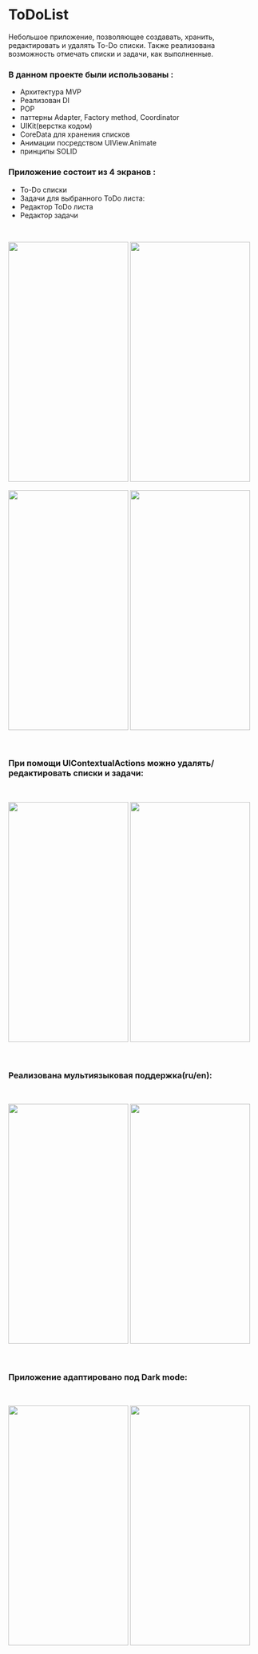 # ToDoList

Небольшое приложение, позволяющее создавать, хранить, редактировать и удалять To-Do списки. Также реализована возможность отмечать списки и задачи, как выполненные.

### В данном проекте были использованы :

- Архитектура MVP
- Реализован DI
- POP
- паттерны Adapter, Factory method, Coordinator 
- UIKit(верстка кодом)
- CoreData для хранения списков
- Анимации посредством UIView.Animate
- принципы SOLID 

### Приложение cостоит из 4 экранов :
- To-Do списки
- Задачи для выбранного ToDo листа:
- Редактор ToDo листа
- Редактор задачи
<br />
<p float="left">
<img src="https://user-images.githubusercontent.com/57682789/168006987-b04b1a12-48c2-4d43-acd6-08c435a8fd64.png" width="240" height="480">
<img src="https://user-images.githubusercontent.com/57682789/168011464-496d3c9f-5c92-4619-bcc3-bdda1af60692.png" width="240" height="480">
</p>
<p float="left">
<img src="https://user-images.githubusercontent.com/57682789/168011473-5ffec118-c844-423d-9354-4d90bb7f4566.png" width="240" height="480">
<img src="https://user-images.githubusercontent.com/57682789/168011512-c356e0af-92b8-498a-9e3f-238ac58688d3.png" width="240" height="480">
</p>
<br />

### При помощи UIContextualActions можно удалять/редактировать списки и задачи:
<br />
<p float="left">
<img src="https://user-images.githubusercontent.com/57682789/168011517-d5d0e59d-a98b-40f9-95be-b9857c3a0581.png" width="240" height="480">
<img src="https://user-images.githubusercontent.com/57682789/168011501-966f35b6-7052-41f0-bf3f-99f06bb86a37.png" width="240" height="480">
</p>
<br />

### Реализована мультиязыковая поддержка(ru/en):
<br />
<p float="left">
<img src="https://user-images.githubusercontent.com/57682789/168064867-4512793f-dee4-4c3c-b2b1-439a2fe35d23.png" width="240" height="480">
<img src="https://user-images.githubusercontent.com/57682789/168064885-6c953d08-adcb-4b34-b577-aedfefeab0c7.png" width="240" height="480">
</p>
<br />

### Приложение адаптировано под Dark mode:
<br />
<p float="left">
<img src="https://user-images.githubusercontent.com/57682789/168066035-a03761f4-4c4f-4837-913c-6e3b41dcedc3.png" width="240" height="480">
<img src="https://user-images.githubusercontent.com/57682789/168066046-60e801cc-5f8a-46eb-b744-a21232cd38c5.png" width="240" height="480">
</p>
<br />
